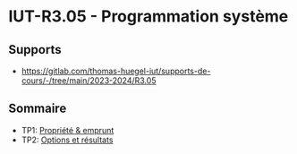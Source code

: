 # IUT-R3.05 - Programmation système

## Supports

- <https://gitlab.com/thomas-huegel-iut/supports-de-cours/-/tree/main/2023-2024/R3.05>

## Sommaire

- TP1: [Propriété & emprunt](./ownership)
- TP2: [Options et résultats](./options_and_resutls)
